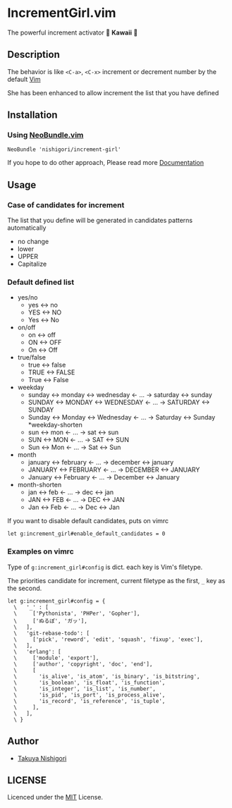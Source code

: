 # IncrementGirl.vim

The powerful increment activator :older_woman: **Kawaii** :older_woman:

## Description

The behavior is like `<C-a>`, `<C-x>` increment or decrement number by the default [Vim][]

She has been enhanced to allow increment the list that you have defined

[Vim]: http://vim.org/

## Installation

### Using [NeoBundle.vim](https://github.com/Shougo/neobundle.vim)

```viml
NeoBundle 'nishigori/increment-girl'
```

If you hope to do other approach, Please read more [Documentation](doc/vim-increment-girl.txt)

## Usage

### Case of candidates for increment

The list that you define will be generated in candidates patterns automatically

* no change
* lower
* UPPER
* Capitalize

### Default defined list

* yes/no
  - yes <-> no
  - YES <-> NO
  - Yes <-> No
* on/off
  - on <-> off
  - ON <-> OFF
  - On <-> Off
* true/false
  - true <-> false
  - TRUE <-> FALSE
  - True <-> False
* weekday
  - sunday <-> monday <-> wednesday <- ... -> saturday <-> sunday
  - SUNDAY <-> MONDAY <-> WEDNESDAY <- ... -> SATURDAY <-> SUNDAY
  - Sunday <-> Monday <-> Wednesday <- ... -> Saturday <-> Sunday
*weekday-shorten
  - sun <-> mon <- ... -> sat <-> sun
  - SUN <-> MON <- ... -> SAT <-> SUN
  - Sun <-> Mon <- ... -> Sat <-> Sun
* month
  - january <-> february <- ... -> december <-> january
  - JANUARY <-> FEBRUARY <- ... -> DECEMBER <-> JANUARY
  - January <-> February <- ... -> December <-> January
* month-shorten
  - jan <-> feb <- ... -> dec <-> jan
  - JAN <-> FEB <- ... -> DEC <-> JAN
  - Jan <-> Feb <- ... -> Dec <-> Jan

If you want to disable default candidates, puts on vimrc

```viml
let g:increment_girl#enable_default_candidates = 0
```

### Examples on vimrc

Type of `g:increment_girl#config` is dict. each key is Vim's filetype.

The priorities candidate for increment, current filetype as the first, `_` key as the second.

```viml
let g:increment_girl#config = {
  \   '_' : [
  \     ['Pythonista', 'PHPer', 'Gopher'],
  \     ['ぬるぽ', 'ガッ'],
  \   ],
  \   'git-rebase-todo': [
  \     ['pick', 'reword', 'edit', 'squash', 'fixup', 'exec'],
  \   ],
  \   'erlang': [
  \     ['module', 'export'],
  \     ['author', 'copyright', 'doc', 'end'],
  \     [
  \       'is_alive', 'is_atom', 'is_binary', 'is_bitstring',
  \       'is_boolean', 'is_float', 'is_function',
  \       'is_integer', 'is_list', 'is_number',
  \       'is_pid', 'is_port', 'is_process_alive',
  \       'is_record', 'is_reference', 'is_tuple',
  \     ],
  \   ],
  \ }
```

## Author

* [Takuya Nishigori](http://github.com/nishigori)

## LICENSE

Licenced under the [MIT](http://opensource.org/licenses/MIT) License.
